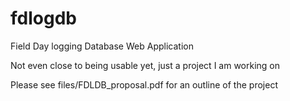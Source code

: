 # fdlogdb
Field Day logging Database Web Application

Not even close to being usable yet, just a project I am working on

Please see files/FDLDB_proposal.pdf for an outline of the project
